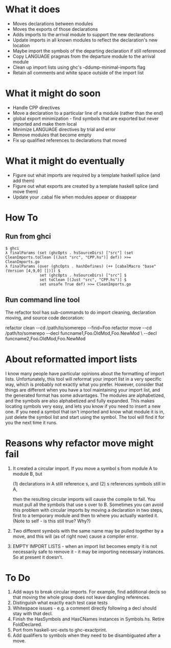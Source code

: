 # What it does

 * Moves declarations between modules
 * Moves the exports of those declarations
 * Adds imports to the arrival module to support the new declarations
 * Update imports in all known modules to reflect the declaration's new location
 * Maybe import the symbols of the departing declaration if still referenced
 * Copy LANGUAGE pragmas from the departure module to the arrival module
 * Clean up import lists using ghc's -ddump-minimal-imports flag
 * Retain all comments and white space outside of the import list

# What it might do soon

 * Handle CPP directives
 * Move a declaration to a particular line of a module (rather than
   the end)
 * global export minimization - find symbols that are exported but
   never imported and make them local
 * Minimize LANGUAGE directives by trial and error
 * Remove modules that become empty
 * Fix up qualified references to declarations that moved

# What it might do eventually

 * Figure out what imports are required by a template haskell splice (and add them)
 * Figure out what exports are created by a template haskell splice (and move them)
 * Update your .cabal file when modules appear or disappear

# How To

## Run from ghci

    $ ghci
    λ finalParams (set (ghcOpts . hsSourceDirs) ["src"] (set CleanImports.toClean [(Just "src", "CPP.hs")] def)) >>= CleanImports.go
    λ finalParams (over (ghcOpts . hashDefines) (++ [cabalMacro "base" (Version [4,9,0] [])]) $
                   set (ghcOpts . hsSourceDirs) ["src"] $
                   set toClean [(Just "src", "CPP.hs")] $
                   set unsafe True def) >>= CleanImports.go

## Run command line tool

The refactor tool has sub-commands to do import cleaning, declaration
moving, and source code decoration:

  refactor clean --cd /path/to/somerepo --find=Foo
  refactor move --cd /path/to/somerepo --decl funcname1,Foo.OldMod,Foo.NewMod \\
     --decl funcname2,Foo.OldMod,Foo.NewMod

# About reformatted import lists

I know many people have particular opinions about the formatting of import
lists.  Unfortunately, this tool will reformat your import list in a very
specific way, which is probably not exactly what you prefer.  However,
consider that things are different when you have a tool maintaining your
import list, and the generated format has some advantages.  The modules are
alphabetized, and the symbols are also alphabetized and fully expanded.
This makes locating symbols very easy, and lets you know if you need to
insert a new one.  If you need a symbol that isn't imported and know what
module it is in, just delete the symbol list and start using the symbol.
The tool will find it for you the next time it runs.

# Reasons why refactor move might fail

  1. It created a circular import.  If you move a symbol s from module
     A to module B, but

       (1) declarations in A still reference s, and
       (2) s references symbols still in A,

     then the resulting circular imports will cause the compile to
     fail.  You must pull all the symbols that use s over to B.
     Sometimes you can avoid this problem with circular imports by
     moving a declaration in two steps, first to a temporary module
     and then to where you actually wanted it.  (Note to self - is
     this still true?  Why?)

  2. Two different symbols with the same name may be pulled together by
     a move, and this will (as of right now) cause a compiler error.

  3. EMPTY IMPORT LISTS - when an import list becomes empty it is not
     necessarily safe to remove it - it may be importing necessary
     instances.  So at present it doesn't.

# To Do

  1. Add ways to break circular imports.  For example, find additional decls
     so that moving the whole group does not leave dangling references.
  3. Distinguish what exactly each test case tests
  7. Whitespace issues - e.g. a comment directly following a decl should stay with
     that decl.
  8. Finish the HasSymbols and HasCNames instances in Symbols.hs.  Retire FoldDeclared.
  9. Port from haskell-src-exts to ghc-exactprint.
 10. Add qualifiers to symbols when they need to be disambiguated after a move.
